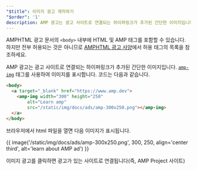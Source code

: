 ```yaml
---
"$title": 이미지 광고 제작하기
"$order": '1'
description: AMP 광고는 광고 사이트로 연결되는 하이퍼링크가 추가된 간단한 이미지입니다. amp-img 태그를 사용하여 이미지를 표시합니다. 코드는 다음과 같습니다...
---
```


AMPHTML 광고 문서의 `<body>` 내부에 HTML 및 AMP 태그를 포함할 수 있습니다. 하지만 전부 허용되는 것은 아니므로 [AMPHTML 광고 사양](../../../../documentation/guides-and-tutorials/learn/a4a_spec.md#allowed-amp-extensions-and-builtins)에서 허용 태그의 목록을 참조하세요.

AMP 광고는 광고 사이트로 연결되는 하이퍼링크가 추가된 간단한 이미지입니다. [`amp-img`](../../../../documentation/components/reference/amp-img.md) 태그를 사용하여 이미지를 표시합니다. 코드는 다음과 같습니다.

```html
<body>
  <a target="_blank" href="https://www.amp.dev">
    <amp-img width="300" height="250"
        alt="Learn amp"
        src="/static/img/docs/ads/amp-300x250.png"></amp-img>
  </a>
</body>
```

브라우저에서 html 파일을 열면 다음 이미지가 표시됩니다.

{{ image('/static/img/docs/ads/amp-300x250.png', 300, 250, align='center third', alt='learn about AMP ad') }}

이미지 광고를 클릭하면 광고가 있는 사이트로 연결됩니다(즉, AMP Project 사이트)
